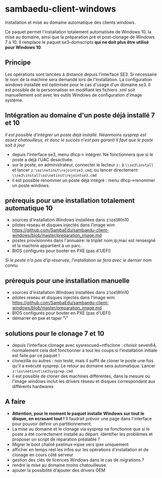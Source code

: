 # sambaedu-client-windows
Installation et mise au domaine automatique des clients windows.

Ce paquet permet l'installation totalement automatisée de Windows 10, la mise au domaine, ainsi que la préparation pré et post-clonage de Windows 7 à 10. Il remplace le paquet se3-domscripts **qui ne doit plus être utilisé pour Windows 10**.

## Principe
Les opérations sont lancées à distance depuis l'interface SE3. Si nécessaire le nom de la machine sera demandé lors de l'installation.
La configuration windows installée est optimisée pour le cas d'usage d'un domaine se3. Il est possible de la personnaliser en modifiant les fichiers .xml soit manuellement soit avec les outils Windows de configuration d'image système.

## Intégration au domaine d'un poste déjà installé 7 et 10
*Il est possible d'intégrer un poste déjà installé. Néanmoins sysprep est assez chatouilleux, et donc le succès n'est pas garanti Il faut que le poste soit à jour*
- depuis l'interface se3, menu dhcp-> intégrer. Ne fonctionnera que si le poste a déjà l'UAC desactivée.
- sur le poste, en administrateur, connecter le lecteur `z:` à `\\se3\install` et lancer  `z:\os\netinst\rejointse3.cmd`, ou lancer directement `\\se3\install\os\netinst\rejointse3.cmd`
- il est possible renommer un poste déjà intégré : menu dhcp->renommer un poste windows. 

## prérequis pour une installation totalement automatique 10
- sources d'installation Windows installées dans z:\os\Win10
- pilotes reseau et disques injectés dans l'image wim https://github.com/SambaEdu/sambaedu-client-windows/blob/master/preparation_image.md
- postes provisionnés dans l'annuaire:  le triplet nom;ip;mac est renseigné et la machine appartient à un parc.
- BIOS configurés pour booter en PXE (pas d'UEFI)

*Si le poste n'a pas d'ip réservée, l'installation se fera avec le dernier nom connu.*
## prérequis pour une installation manuelle

- sources d'installation Windows installées dans z:\os\Win10
- pilotes reseau et disques injectés dans l'image wim  https://github.com/SambaEdu/sambaedu-client-windows/blob/master/preparation_image.md
- BIOS configurés pour booter en PXE (pas d'UEFI)
- démarrer en pxe et taper "i"



## solutions pour le clonage 7 et 10
- depuis l'interface clonage avec sysrescued+ntfsclone : choisir seven64, normalement cela doit fonctionner à tout les coups si l'installation initiale est faite par  ce paquet !
- clonezilla ou autres : non testé, mais il suffit de cloner le poste une fois qu'il a exécuté sysprep. Le retour au domaine sera automatique. Lancer `z:\os\netinst\se3sysprep.cmd` 
- il est possible de cloner des machines différentes, dans la mesure où l'image windows inclut les drivers réseau et disques correspondant aux différents hardwares

## A faire

- **Attention, pour le moment le paquet installe Windows sur tout le disque, en ecrasant tout !** Il faudrait prévoir une page dans l'interface pour pouvoir définir un partitionnement.
- La mise au domaine et le clonage via sysprep ne fonctionne que si le poste a été correctement installé au départ. Identifier les problèmes et proposer un script de réparation préalable ?
- Migrer le boot chaîné pxelinux->ipxe vers ipxe uniquement
- afficher en temps réel les infos sur les opérations d'installation et  de clonage en cours côté serveur
- gestion des clés de licences Windows dans le cas de migrations ?
- rendre la mise au domaine moins chatouilleuse.
- ajouter la possibilité d'ajouter des drivers OEM


